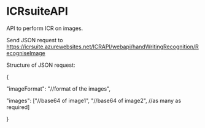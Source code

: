 # ICRsuiteAPI
API to perform ICR on images.

Send JSON request to https://icrsuite.azurewebsites.net/ICRAPI/webapi/handWritingRecognition/RecogniseImage

Structure of JSON request:

{
  
  "imageFormat": "//format of the images",
  
  "images": ["//base64 of image1", "//base64 of image2", //as many as required]

}
